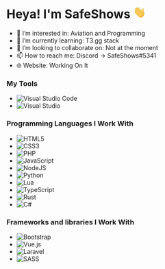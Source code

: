 # Heya! I'm SafeShows <img src="https://raw.githubusercontent.com/jacobkre/jacobkre/master/wave.gif" width="30px">


- 👀 I’m interested in: Aviation and Programming
- 🌱 I’m currently learning: T3.gg stack
- 💞️ I’m looking to collaborate on: Not at the moment
- 📫 How to reach me: Discord -> SafeShows#5341
- 🌐 Website: Working On It

### My Tools

- <img alt="Visual Studio Code" src="https://img.shields.io/badge/VisualStudioCode-0078d7.svg?style=for-the-badge&logo=visual-studio-code&logoColor=white"/>
- <img alt="Visual Studio" src="https://img.shields.io/badge/VisualStudio-5C2D91.svg?style=for-the-badge&logo=visual-studio&logoColor=white"/>

### Programming Languages I Work With

- <img alt="HTML5" src="https://img.shields.io/badge/html5-%23E34F26.svg?style=for-the-badge&logo=html5&logoColor=white"/>
- <img alt="CSS3" src="https://img.shields.io/badge/css3-%231572B6.svg?style=for-the-badge&logo=css3&logoColor=white"/>
- <img alt="PHP" src="https://img.shields.io/badge/php-%23777BB4.svg?style=for-the-badge&logo=php&logoColor=white"/>
- <img alt="JavaScript" src="https://img.shields.io/badge/javascript-%23323330.svg?style=for-the-badge&logo=javascript&logoColor=%23F7DF1E"/>
- <img alt="NodeJS" src="https://img.shields.io/badge/node.js-%2343853D.svg?style=for-the-badge&logo=node-dot-js&logoColor=white"/>
- <img alt="Python" src="https://img.shields.io/badge/python-%2314354C.svg?style=for-the-badge&logo=python&logoColor=white"/>
- <img alt="Lua" src="https://img.shields.io/badge/lua-%232C2D72.svg?style=for-the-badge&logo=lua&logoColor=white"/>
- <img alt="TypeScript" src="https://img.shields.io/badge/typescript-%23007ACC.svg?style=for-the-badge&logo=typescript&logoColor=white"/>
- <img alt="Rust" src="https://img.shields.io/badge/rust-%23000000.svg?style=for-the-badge&logo=rust&logoColor=white"/>
- <img alt="C#" src="https://img.shields.io/badge/c%23-%23239120.svg?style=for-the-badge&logo=c-sharp&logoColor=white"/>

### Frameworks and libraries I Work With

- <img alt="Bootstrap" src="https://img.shields.io/badge/bootstrap-%23563D7C.svg?style=for-the-badge&logo=bootstrap&logoColor=white"/>
- <img alt="Vue.js" src="https://img.shields.io/badge/vuejs-%2335495e.svg?style=for-the-badge&logo=vue-dot-js&logoColor=%234FC08D"/>
- <img alt="Laravel" src="https://img.shields.io/badge/laravel-%23FF2D20.svg?style=for-the-badge&logo=laravel&logoColor=white"/>
- <img alt="SASS" src="https://img.shields.io/badge/SASS-hotpink.svg?style=for-the-badge&logo=SASS&logoColor=white"/>
